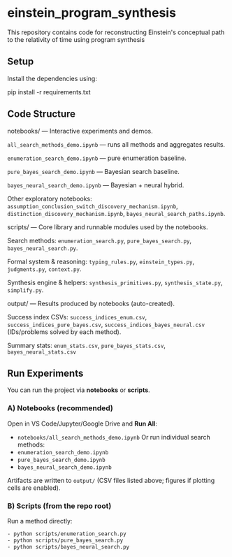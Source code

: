 # einstein_program_synthesis
This repository contains code for reconstructing Einstein's conceptual path to the relativity of time using program synthesis

## Setup

Install the dependencies using:

pip install -r requirements.txt

## Code Structure

notebooks/ — Interactive experiments and demos.

`all_search_methods_demo.ipynb` — runs all methods and aggregates results.

`enumeration_search_demo.ipynb` — pure enumeration baseline.

`pure_bayes_search_demo.ipynb` — Bayesian search baseline.

`bayes_neural_search_demo.ipynb` — Bayesian + neural hybrid.

Other exploratory notebooks: `assumption_conclusion_switch_discovery_mechanism.ipynb`, `distinction_discovery_mechanism.ipynb`, `bayes_neural_search_paths.ipynb`.

scripts/ — Core library and runnable modules used by the notebooks.

Search methods: `enumeration_search.py`, `pure_bayes_search.py`, `bayes_neural_search.py`.

Formal system & reasoning: `typing_rules.py`, `einstein_types.py`, `judgments.py`, `context.py`.

Synthesis engine & helpers: `synthesis_primitives.py`, `synthesis_state.py`, `simplify.py`.

output/ — Results produced by notebooks (auto-created).

Success index CSVs: `success_indices_enum.csv`, `success_indices_pure_bayes.csv`, `success_indices_bayes_neural.csv` (IDs/problems solved by each method).

Summary stats: `enum_stats.csv`, `pure_bayes_stats.csv`, `bayes_neural_stats.csv` 

## Run Experiments

You can run the project via **notebooks** or **scripts**.

### A) Notebooks (recommended)
Open in VS Code/Jupyter/Google Drive and **Run All**:
- `notebooks/all_search_methods_demo.ipynb` 
Or run individual search methods:
- `enumeration_search_demo.ipynb`
- `pure_bayes_search_demo.ipynb`
- `bayes_neural_search_demo.ipynb`

Artifacts are written to `output/` (CSV files listed above; figures if plotting cells are enabled).

### B) Scripts (from the repo root)
Run a method directly:
```bash
- python scripts/enumeration_search.py
- python scripts/pure_bayes_search.py
- python scripts/bayes_neural_search.py